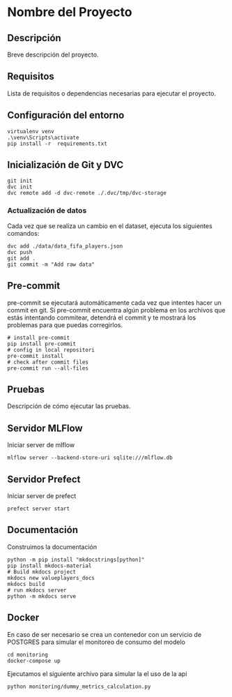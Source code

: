 # Nombre del Proyecto

## Descripción

Breve descripción del proyecto.

## Requisitos

Lista de requisitos o dependencias necesarias para ejecutar el proyecto.

## Configuración del entorno

```shell
virtualenv venv
.\venv\Scripts\activate
pip install -r  requirements.txt
```

## Inicialización de Git y DVC

```
git init
dvc init
dvc remote add -d dvc-remote ./.dvc/tmp/dvc-storage
```

### Actualización de datos

Cada vez que se realiza un cambio en el dataset, ejecuta los siguientes comandos:

```
dvc add ./data/data_fifa_players.json
dvc push
git add .
git commit -m "Add raw data"
```

## Pre-commit

pre-commit se ejecutará automáticamente cada vez que intentes hacer un commit en git. Si pre-commit encuentra algún problema en los archivos que estás intentando commitear, detendrá el commit y te mostrará los problemas para que puedas corregirlos.

```
# install pre-commit
pip install pre-commit
# config in local repositori
pre-commit install
# check after commit files
pre-commit run --all-files
```

## Pruebas

Descripción de cómo ejecutar las pruebas.

## Servidor MLFlow

Iniciar server de mlflow

```
mlflow server --backend-store-uri sqlite:///mlflow.db
```

## Servidor Prefect

Iniciar server de prefect

```
prefect server start
```

## Documentación

Construimos la documentación

```
python -m pip install "mkdocstrings[python]"
pip install mkdocs-material
# Build mkdocs project
mkdocs new valueplayers_docs
mkdocs build
# run mkdocs server
python -m mkdocs serve
```

## Docker

En caso de ser necesario se crea un contenedor con un
servicio de POSTGRES para simular el monitoreo de consumo
del modelo
```
cd monitoring
docker-compose up
```

Ejecutamos el siguiente archivo para simular la el uso
de la api

```
python monitoring/dummy_metrics_calculation.py
```
